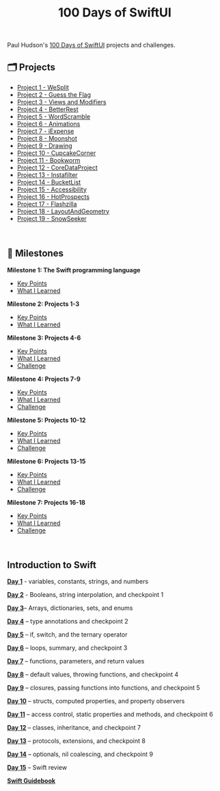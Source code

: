 <div align="center">
  <h1>100 Days of SwiftUI</h1>
</div>

<br/>

Paul Hudson's [100 Days of SwiftUI](https://www.hackingwithswift.com/100/swiftui) projects and challenges.

## 🗂️ Projects

- [Project 1 - WeSplit](/Project%2001%20-%20WeSplit/)
- [Project 2 - Guess the Flag](/Project%2002%20-%20GuessTheFlag/)
- [Project 3 - Views and Modifiers](/Project%2003%20-%20ViewsAndModifiers/)
- [Project 4 - BetterRest](/Project%2004%20-%20BetterRest/)
- [Project 5 - WordScramble](/Project%2005%20-%20WordScramble/)
- [Project 6 - Animations](/Project%2006%20-%20Animations/)
- [Project 7 - iExpense](/Project%2007%20-%20iExpense/)
- [Project 8 - Moonshot](/Project%2008%20-%20Moonshot/)
- [Project 9 - Drawing](/Project%2009%20-%20Drawing/)
- [Project 10 - CupcakeCorner](/Project%2010%20-%20CupcakeCorner/)
- [Project 11 - Bookworm](/Project%2011%20-%20Bookworm/)
- [Project 12 - CoreDataProject](/Project%2012%20-%20CoreDataProject/)
- [Project 13 - Instafilter](/Project%2013%20-%20Instafilter/)
- [Project 14 - BucketList](/Project%2014%20-%20BucketList/)
- [Project 15 - Accessibility](/Project%2015%20-%20Accessibility/)
- [Project 16 - HotProspects](/Project%2016%20-%20HotProspects/)
- [Project 17 - Flashzilla](/Project%2017%20-%20Flashzilla/)
- [Project 18 - LayoutAndGeometry](/Project%2018%20-%20LayoutAndGeometry/)
- [Project 19 - SnowSeeker](/Project%2019%20-%20SnowSeeker/)

<br />

## 📌 Milestones

**Milestone 1: The Swift programming language**
   - [Key Points](https://www.hackingwithswift.com/guide/ios-swiftui/1/1/key-points)
   - [What I Learned](https://www.hackingwithswift.com/guide/ios-swiftui/1/2/key-points)

**Milestone 2: Projects 1-3**
   - [Key Points](https://www.hackingwithswift.com/guide/ios-swiftui/2/1/key-points)
   - [What I Learned](https://www.hackingwithswift.com/guide/ios-swiftui/2/2/key-points)

**Milestone 3: Projects 4-6**
   - [Key Points](https://www.hackingwithswift.com/guide/ios-swiftui/3/1/key-points)
   - [What I Learned](https://www.hackingwithswift.com/guide/ios-swiftui/3/2/key-points)
   - [Challenge](/Challenges/Day%2035%20-%20Edutainment/)

**Milestone 4: Projects 7-9**
   - [Key Points](https://www.hackingwithswift.com/guide/ios-swiftui/4/1/key-points)
   - [What I Learned](https://www.hackingwithswift.com/guide/ios-swiftui/4/2/key-points)
   - [Challenge](/Challenges/Day%2047%20-%20HabitTracker/)   
   
**Milestone 5: Projects 10-12**
   - [Key Points](https://www.hackingwithswift.com/guide/ios-swiftui/5/1/key-points)
   - [What I Learned](https://www.hackingwithswift.com/guide/ios-swiftui/5/2/key-points)
   - [Challenge](/Challenges/Day%2060%20-%20FriendFace/)

 **Milestone 6: Projects 13-15**
   - [Key Points](https://www.hackingwithswift.com/guide/ios-swiftui/6/1/key-points)
   - [What I Learned](https://www.hackingwithswift.com/guide/ios-swiftui/6/2/key-points)
   - [Challenge](/Challenges/Day%2077%20-%20SomeoneNew/)
   
 **Milestone 7: Projects 16-18**
   - [Key Points](https://www.hackingwithswift.com/guide/ios-swiftui/7/1/key-points)
   - [What I Learned](https://www.hackingwithswift.com/guide/ios-swiftui/7/2/key-points)
   - [Challenge](/Challenges/Day%2095%20-%20DiceRoller/)

<br />

## Introduction to Swift

[**Day 1**](https://www.hackingwithswift.com/100/swiftui/1) - variables, constants, strings, and numbers

[**Day 2**](https://www.hackingwithswift.com/100/swiftui/2) - Booleans, string interpolation, and checkpoint 1

[**Day 3**](https://www.hackingwithswift.com/100/swiftui/3)– Arrays, dictionaries, sets, and enums

[**Day 4**](https://www.hackingwithswift.com/100/swiftui/4) – type annotations and checkpoint 2

[**Day 5**](https://www.hackingwithswift.com/100/swiftui/5) – if, switch, and the ternary operator

[**Day 6**](https://www.hackingwithswift.com/100/swiftui/6) – loops, summary, and checkpoint 3

[**Day 7**](https://www.hackingwithswift.com/100/swiftui/7) – functions, parameters, and return values

[**Day 8**](https://www.hackingwithswift.com/100/swiftui/8) – default values, throwing functions, and checkpoint 4

[**Day 9**](https://www.hackingwithswift.com/100/swiftui/9) – closures, passing functions into functions, and checkpoint 5

[**Day 10**](https://www.hackingwithswift.com/100/swiftui/10) – structs, computed properties, and property observers

[**Day 11**](https://www.hackingwithswift.com/100/swiftui/11) – access control, static properties and methods, and checkpoint 6

[**Day 12**](https://www.hackingwithswift.com/100/swiftui/12) – classes, inheritance, and checkpoint 7

[**Day 13**](https://www.hackingwithswift.com/100/swiftui/13) – protocols, extensions, and checkpoint 8

[**Day 14**](https://www.hackingwithswift.com/100/swiftui/14) – optionals, nil coalescing, and checkpoint 9

[**Day 15**](https://www.hackingwithswift.com/100/swiftui/15) – Swift review

[**Swift Guidebook**](https://www.hackingwithswift.com/guide)

